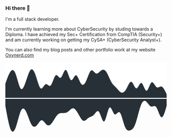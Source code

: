 ### Hi there 👋

I'm a full stack developer.

I'm currently learning more about CyberSecurity by studing towards a Diploma.
I have achieved my Sec+ Certification from CompTIA (Security+) and am currently working on getting my CySA+ (CyberSecurity Analyst+).

You can also find my blog posts and other portfolio work at my website [Oxynerd.com](https://oxynerd.com)


<img src="wave.svg"></img>
<svg xmlns="http://www.w3.org/2000/svg" viewBox="0 0 1440 320"><path fill="#273036" fill-opacity="1" d="M0,64L7.7,106.7C15.5,149,31,235,46,272C61.9,309,77,299,93,256C108.4,213,124,139,139,106.7C154.8,75,170,85,186,117.3C201.3,149,217,203,232,229.3C247.7,256,263,256,279,240C294.2,224,310,192,325,192C340.6,192,356,224,372,234.7C387.1,245,403,235,418,213.3C433.5,192,449,160,465,144C480,128,495,128,511,128C526.5,128,542,128,557,117.3C572.9,107,588,85,604,85.3C619.4,85,635,107,650,133.3C665.8,160,681,192,697,197.3C712.3,203,728,181,743,170.7C758.7,160,774,160,790,144C805.2,128,821,96,836,117.3C851.6,139,867,213,883,202.7C898.1,192,914,96,929,80C944.5,64,960,128,975,138.7C991,149,1006,107,1022,122.7C1037.4,139,1053,213,1068,250.7C1083.9,288,1099,288,1115,282.7C1130.3,277,1146,267,1161,224C1176.8,181,1192,107,1208,64C1223.2,21,1239,11,1254,21.3C1269.7,32,1285,64,1301,69.3C1316.1,75,1332,53,1347,74.7C1362.6,96,1378,160,1394,165.3C1409,171,1425,117,1432,90.7L1440,64L1440,0L1432.3,0C1424.5,0,1409,0,1394,0C1378.1,0,1363,0,1347,0C1331.6,0,1316,0,1301,0C1285.2,0,1270,0,1254,0C1238.7,0,1223,0,1208,0C1192.3,0,1177,0,1161,0C1145.8,0,1130,0,1115,0C1099.4,0,1084,0,1068,0C1052.9,0,1037,0,1022,0C1006.5,0,991,0,975,0C960,0,945,0,929,0C913.5,0,898,0,883,0C867.1,0,852,0,836,0C820.6,0,805,0,790,0C774.2,0,759,0,743,0C727.7,0,712,0,697,0C681.3,0,666,0,650,0C634.8,0,619,0,604,0C588.4,0,573,0,557,0C541.9,0,526,0,511,0C495.5,0,480,0,465,0C449,0,434,0,418,0C402.6,0,387,0,372,0C356.1,0,341,0,325,0C309.7,0,294,0,279,0C263.2,0,248,0,232,0C216.8,0,201,0,186,0C170.3,0,155,0,139,0C123.9,0,108,0,93,0C77.4,0,62,0,46,0C31,0,15,0,8,0L0,0Z"></path></svg>
<!--
**devon-the-developer/devon-the-developer** is a ✨ _special_ ✨ repository because its `README.md` (this file) appears on your GitHub profile.

Here are some ideas to get you started:

- 🔭 I’m currently working on ...
- 🌱 I’m currently learning ...
- 👯 I’m looking to collaborate on ...
- 🤔 I’m looking for help with ...
- 💬 Ask me about ...
- 📫 How to reach me: ...
- 😄 Pronouns: ...
- ⚡ Fun fact: ...
-->
